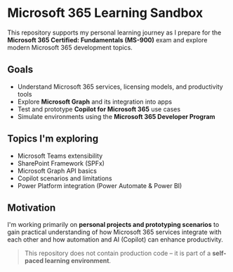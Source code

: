 # Microsoft 365 Learning Sandbox

This repository supports my personal learning journey as I prepare for the **Microsoft 365 Certified: Fundamentals (MS-900)** exam and explore modern Microsoft 365 development topics.

## Goals

- Understand Microsoft 365 services, licensing models, and productivity tools
- Explore **Microsoft Graph** and its integration into apps
- Test and prototype **Copilot for Microsoft 365** use cases
- Simulate environments using the **Microsoft 365 Developer Program**

## Topics I'm exploring

- Microsoft Teams extensibility
- SharePoint Framework (SPFx)
- Microsoft Graph API basics
- Copilot scenarios and limitations
- Power Platform integration (Power Automate & Power BI)

## Motivation

I'm working primarily on **personal projects and prototyping scenarios** to gain practical understanding of how Microsoft 365 services integrate with each other and how automation and AI (Copilot) can enhance productivity.

> This repository does not contain production code – it is part of a **self-paced learning environment**.
